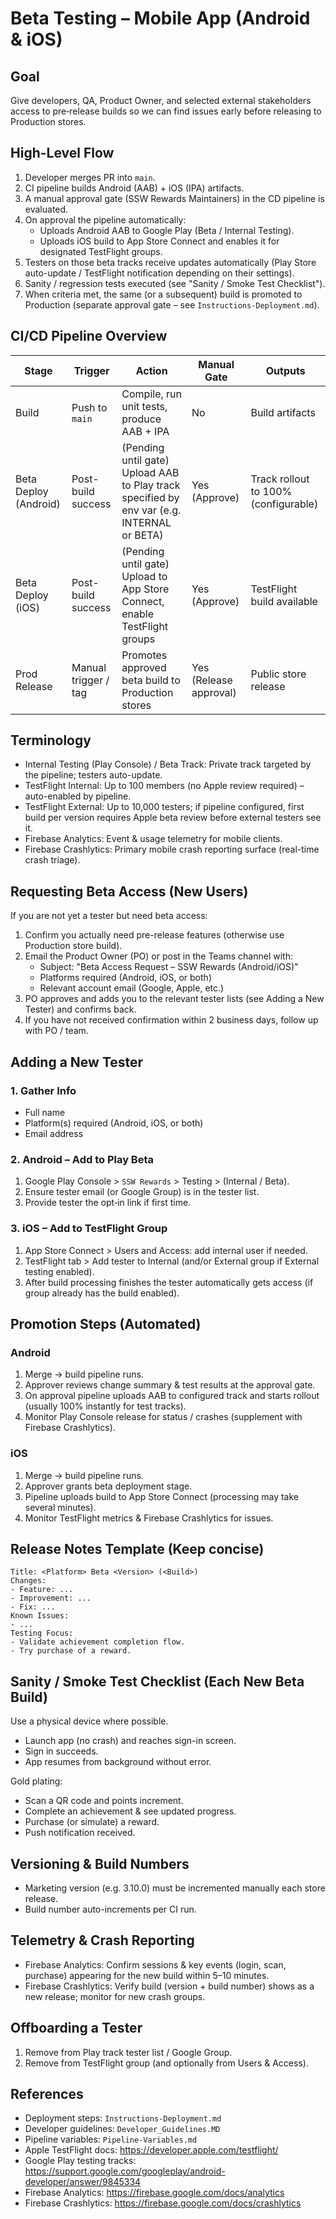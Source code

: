 # Beta Testing – Mobile App (Android & iOS)

## Goal
Give developers, QA, Product Owner, and selected external stakeholders access to pre‑release builds so we can find issues early before releasing to Production stores.

## High-Level Flow
1. Developer merges PR into `main`.
2. CI pipeline builds Android (AAB) + iOS (IPA) artifacts.
3. A manual approval gate (SSW Rewards Maintainers) in the CD pipeline is evaluated.
4. On approval the pipeline automatically:
   * Uploads Android AAB to Google Play (Beta / Internal Testing).
   * Uploads iOS build to App Store Connect and enables it for designated TestFlight groups.
5. Testers on those beta tracks receive updates automatically (Play Store auto-update / TestFlight notification depending on their settings).
6. Sanity / regression tests executed (see "Sanity / Smoke Test Checklist").
7. When criteria met, the same (or a subsequent) build is promoted to Production (separate approval gate – see `Instructions-Deployment.md`).

## CI/CD Pipeline Overview
| Stage | Trigger | Action | Manual Gate | Outputs |
|-------|---------|--------|-------------|---------|
| Build | Push to `main` | Compile, run unit tests, produce AAB + IPA | No | Build artifacts |
| Beta Deploy (Android) | Post-build success | (Pending until gate) Upload AAB to Play track specified by env var (e.g. INTERNAL or BETA) | Yes (Approve) | Track rollout to 100% (configurable) |
| Beta Deploy (iOS) | Post-build success | (Pending until gate) Upload to App Store Connect, enable TestFlight groups | Yes (Approve) | TestFlight build available |
| Prod Release | Manual trigger / tag | Promotes approved beta build to Production stores | Yes (Release approval) | Public store release |

## Terminology
* Internal Testing (Play Console) / Beta Track: Private track targeted by the pipeline; testers auto-update.
* TestFlight Internal: Up to 100 members (no Apple review required) – auto-enabled by pipeline.
* TestFlight External: Up to 10,000 testers; if pipeline configured, first build per version requires Apple beta review before external testers see it.
* Firebase Analytics: Event & usage telemetry for mobile clients.
* Firebase Crashlytics: Primary mobile crash reporting surface (real-time crash triage).

## Requesting Beta Access (New Users)
If you are not yet a tester but need beta access:
1. Confirm you actually need pre-release features (otherwise use Production store build).
2. Email the Product Owner (PO) or post in the Teams channel with:
   * Subject: "Beta Access Request – SSW Rewards (Android/iOS)"
   * Platforms required (Android, iOS, or both)
   * Relevant account email (Google, Apple, etc.)
3. PO approves and adds you to the relevant tester lists (see Adding a New Tester) and confirms back.
4. If you have not received confirmation within 2 business days, follow up with PO / team.

## Adding a New Tester
### 1. Gather Info
* Full name
* Platform(s) required (Android, iOS, or both)
* Email address

### 2. Android – Add to Play Beta
1. Google Play Console > `SSW Rewards` > Testing > (Internal / Beta).
2. Ensure tester email (or Google Group) is in the tester list.
3. Provide tester the opt‑in link if first time.

### 3. iOS – Add to TestFlight Group
1. App Store Connect > Users and Access: add internal user if needed.
2. TestFlight tab > Add tester to Internal (and/or External group if External testing enabled).
3. After build processing finishes the tester automatically gets access (if group already has the build enabled).

## Promotion Steps (Automated)
### Android
1. Merge -> build pipeline runs.
2. Approver reviews change summary & test results at the approval gate.
3. On approval pipeline uploads AAB to configured track and starts rollout (usually 100% instantly for test tracks).
4. Monitor Play Console release for status / crashes (supplement with Firebase Crashlytics).

### iOS
1. Merge -> build pipeline runs.
2. Approver grants beta deployment stage.
3. Pipeline uploads build to App Store Connect (processing may take several minutes).
4. Monitor TestFlight metrics & Firebase Crashlytics for issues.

## Release Notes Template (Keep concise)
```
Title: <Platform> Beta <Version> (<Build>)
Changes:
- Feature: ...
- Improvement: ...
- Fix: ...
Known Issues:
- ...
Testing Focus:
- Validate achievement completion flow.
- Try purchase of a reward.
```

## Sanity / Smoke Test Checklist (Each New Beta Build)
Use a physical device where possible.
- Launch app (no crash) and reaches sign-in screen.
- Sign in succeeds.
- App resumes from background without error.

Gold plating:

- Scan a QR code and points increment.
- Complete an achievement & see updated progress.
- Purchase (or simulate) a reward.
- Push notification received.

## Versioning & Build Numbers
- Marketing version (e.g. 3.10.0) must be incremented manually each store release.
- Build number auto-increments per CI run.

## Telemetry & Crash Reporting
- Firebase Analytics: Confirm sessions & key events (login, scan, purchase) appearing for the new build within 5–10 minutes.
- Firebase Crashlytics: Verify build (version + build number) shows as a new release; monitor for new crash groups.

## Offboarding a Tester
1. Remove from Play track tester list / Google Group.
2. Remove from TestFlight group (and optionally from Users & Access).

## References
- Deployment steps: `Instructions-Deployment.md`
- Developer guidelines: `Developer_Guidelines.MD`
- Pipeline variables: `Pipeline-Variables.md`
- Apple TestFlight docs: https://developer.apple.com/testflight/
- Google Play testing tracks: https://support.google.com/googleplay/android-developer/answer/9845334
- Firebase Analytics: https://firebase.google.com/docs/analytics
- Firebase Crashlytics: https://firebase.google.com/docs/crashlytics

